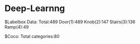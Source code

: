 # Deep-Learnng

$Labelbox Data:
	Total:489
	Door(1):489
	Knob(2):147
	Stairs(3):136
	Ramp(4):49

$Coco:
	Total categories:80
